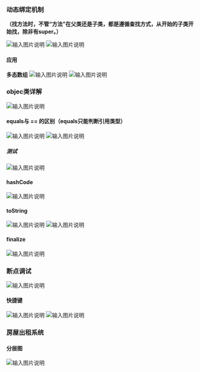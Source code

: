 
### 动态绑定机制

**（找方法时，不管“方法”在父类还是子类，都是遵循查找方式，从开始的子类开始找，除非有super。）**

![输入图片说明](/imgs/2024-07-13/0meerbJpcO8UwIR8.png)
![输入图片说明](/imgs/2024-07-13/AVc01vL8ic9k6ziy.png)

#### 应用
**多态数组**
![输入图片说明](/imgs/2024-07-13/Zc7NWXxOYtDd0bmG.png)
![输入图片说明](/imgs/2024-07-13/IOnOZJgy4QsJhFfq.png)


### objec类详解
![输入图片说明](/imgs/2024-07-13/zKshsBJb2dE7RAeX.png)

#### equals与 == 的区别（equals只能判断引用类型）
![输入图片说明](/imgs/2024-07-13/CPQRxp8rqNUopqRo.png)
![输入图片说明](/imgs/2024-07-13/XRiE4kvfOOdP9jaD.png)

##### 测试

![输入图片说明](/imgs/2024-07-13/1WYSZsI0bOb4bZ8S.png)

#### hashCode
![输入图片说明](/imgs/2024-07-13/v2lcBFVoJtFNrC6S.png)
#### toString
![输入图片说明](/imgs/2024-07-13/bH5ojbudubjEsRb4.png)
![输入图片说明](/imgs/2024-07-13/KgxiutWBbpfutPG2.png)

#### finalize
 ![输入图片说明](/imgs/2024-07-13/EP37wGF18mevfcid.png)

### 断点调试
![输入图片说明](/imgs/2024-07-13/cVRMEXd1t5zMfBmo.png)

#### 快捷键
 ![输入图片说明](/imgs/2024-07-13/ieVc0xdlfiSlCO33.png)
 ![输入图片说明](/imgs/2024-07-13/oYl0SzZ205abJg8S.png)

### 房屋出租系统
#### 分层图

![输入图片说明](/imgs/2024-07-13/xmE2Vv6SgOZwQjzZ.png)
<!--stackedit_data:
eyJoaXN0b3J5IjpbMjAwNjczNzI0OSwtMjk1ODI5MjU4LDQ3MD
kwNDQ2OSwtMTEyNjM2MjY3NywtMTkxNDA0OTYxNiwtODEzNzc5
MjY4LDE1Mzc0MDU0NzksLTYxNDc2NjEyNF19
-->